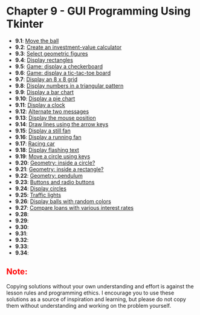 # Chapter 9 - GUI Programming Using Tkinter

- **9.1**: [Move the ball](./tasks/9.1.py)
- **9.2**: [Create an investment-value calculator](./tasks/9.2.py)
- **9.3**: [Select geometric figures](./tasks/9.3.py)
- **9.4**: [Display rectangles](./tasks/9.4.py)
- **9.5**: [Game: display a checkerboard](./tasks/9.5.py)
- **9.6**: [Game: display a tic-tac-toe board](./tasks/9.6.py)
- **9.7**: [Display an 8 x 8 grid](./tasks/9.7.py)
- **9.8**: [Display numbers in a triangular pattern](./tasks/9.8.py)
- **9.9**: [Display a bar chart](./tasks/9.9.py)
- **9.10**: [Display a pie chart](./tasks/9.10.py)
- **9.11**: [Display a clock](./tasks/9.11.py)
- **9.12**: [Alternate two messages](./tasks/9.12.py)
- **9.13**: [Display the mouse position](./tasks/9.13.py)
- **9.14**: [Draw lines using the arrow keys](./tasks/9.14.py)
- **9.15**: [Display a still fan](./tasks/9.15.py)
- **9.16**: [Display a running fan](./tasks/9.16.py)
- **9.17**: [Racing car](./tasks/9.17.py)
- **9.18**: [Display flashing text](./tasks/9.18.py)
- **9.19**: [Move a circle using keys](./tasks/9.19.py)
- **9.20**: [Geometry: inside a circle?](./tasks/9.20.py)
- **9.21**: [Geometry: inside a rectangle?](./tasks/9.21.py)
- **9.22**: [Geometry: pendulum](./tasks/9.22.py)
- **9.23**: [Buttons and radio buttons](./tasks/9.23.py)
- **9.24**: [Display circles](./tasks/9.24.py)
- **9.25**: [Traffic lights](./tasks/9.25.py)
- **9.26**: [Display balls with random colors](./tasks/9.26.py)
- **9.27**: [Compare loans with various interest rates](./tasks/9.27.py)
- **9.28**: [](./tasks/9.28.py)
- **9.29**: [](./tasks/9.29.py)
- **9.30**: [](./tasks/9.30.py)
- **9.31**: [](./tasks/9.31.py)
- **9.32**: [](./tasks/9.32.py)
- **9.33**: [](./tasks/9.33.py)
- **9.34**: [](./tasks/9.34.py)

<h2 style="color:red">Note:</h2>

Copying solutions without your own understanding and effort is against the lesson rules and programming ethics. I encourage you to use these solutions as a source of inspiration and learning, but please do not copy them without understanding and working on the problem yourself.
